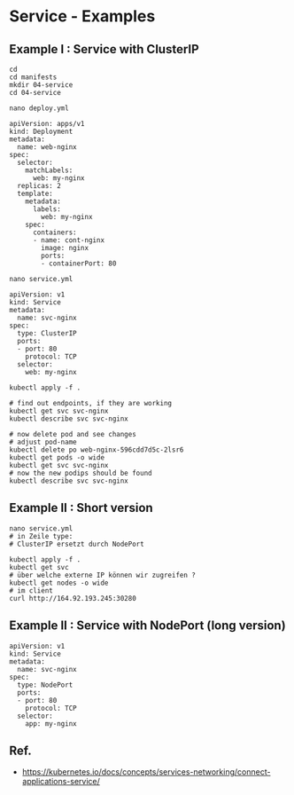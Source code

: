 # Service - Examples 

## Example I : Service with ClusterIP 

```
cd 
cd manifests
mkdir 04-service 
cd 04-service 
```

```
nano deploy.yml 
```

```
apiVersion: apps/v1
kind: Deployment
metadata:
  name: web-nginx
spec:
  selector:
    matchLabels:
      web: my-nginx
  replicas: 2
  template:
    metadata:
      labels:
        web: my-nginx
    spec:
      containers:
      - name: cont-nginx
        image: nginx
        ports:
        - containerPort: 80
```

```
nano service.yml
```


```
apiVersion: v1
kind: Service
metadata:
  name: svc-nginx
spec:
  type: ClusterIP
  ports:
  - port: 80
    protocol: TCP
  selector:
    web: my-nginx              
```        

```
kubectl apply -f . 
```

```
# find out endpoints, if they are working
kubectl get svc svc-nginx 
kubectl describe svc svc-nginx 
```

```
# now delete pod and see changes
# adjust pod-name 
kubectl delete po web-nginx-596cdd7d5c-2lsr6
kubectl get pods -o wide
kubectl get svc svc-nginx 
# now the new podips should be found 
kubectl describe svc svc-nginx 
```


## Example II : Short version 

```
nano service.yml
# in Zeile type: 
# ClusterIP ersetzt durch NodePort 

kubectl apply -f .
kubectl get svc
# über welche externe IP können wir zugreifen ? 
kubectl get nodes -o wide
# im client 
curl http://164.92.193.245:30280
```

## Example II : Service with NodePort (long version)

```
apiVersion: v1
kind: Service
metadata:
  name: svc-nginx
spec:
  type: NodePort
  ports:
  - port: 80
    protocol: TCP
  selector:
    app: my-nginx
```        

## Ref.

  * https://kubernetes.io/docs/concepts/services-networking/connect-applications-service/
